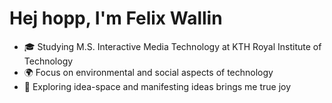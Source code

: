 # Hej hopp, I'm Felix Wallin

- 🎓 Studying M.S. Interactive Media Technology at KTH Royal Institute of Technology
- 🌍 Focus on environmental and social aspects of technology
- 🌟 Exploring idea-space and manifesting ideas brings me true joy
